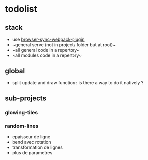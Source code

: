 # todolist

## stack

- use [browser-sync-webpack-plugin](https://www.npmjs.com/package/browser-sync-webpack-plugin "browser-sync-webpack-plugin")
- ~general serve (not in projects folder but at root)~
- ~all general code in a repertory~
- ~all modules code in a repertory~

## global

- split update and draw function : is there a way to do it natively ?

## sub-projects
### glowing-tiles

### random-lines

- epaisseur de ligne
- bend avec rotation
- transformation de lignes
- plus de parametres
